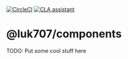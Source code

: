 [![CircleCI](https://circleci.com/gh/luk707/components.svg?style=shield)](https://circleci.com/gh/luk707/components)
[![CLA assistant](https://cla-assistant.io/readme/badge/luk707/components)](https://cla-assistant.io/luk707/components)

# @luk707/components

TODO: Put some cool stuff here
